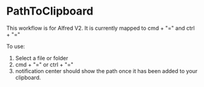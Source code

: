 PathToClipboard
===============

This workflow is for Alfred V2.
It is currently mapped to cmd + "=" and ctrl + "="

To use:
1. Select a file or folder
2. cmd + "=" or ctrl + "="
3. notification center should show the path once it has been added to your clipboard.